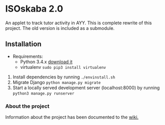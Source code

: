 # ISOskaba 2.0

An applet to track tutor activity in AYY. This is complete rewrite of this project. The old version is included as a submodule.

## Installation

- Requirements: 
  * Python 3.4.x [download it](https://www.python.org/downloads/release/python-340/)
  * virtualenv `sudo pip3 install virtualenv`
1. Install dependencies by running `./envinstall.sh`
2. Migrate Django `python manage.py migrate`
3. Start a locally served development server (localhost:8000) by running `python3 manage.py runserver`


### About the project

Information about the project has been documented to the [wiki.](https://github.com/Jonneitapuro/isoskaba2/wiki)

